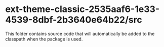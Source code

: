 # ext-theme-classic-2535aaf6-1e33-4539-8dbf-2b3640e64b22/src

This folder contains source code that will automatically be added to the classpath when
the package is used.
